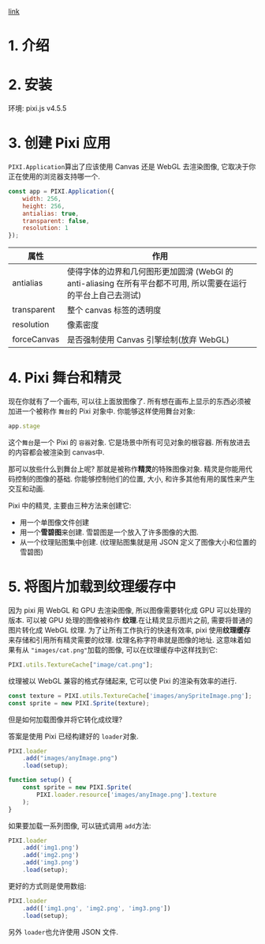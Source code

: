 [link](https://github.com/Zainking/learningPixi)

# 1. 介绍

# 2. 安装

环境: pixi.js v4.5.5

# 3. 创建 Pixi 应用

`PIXI.Application`算出了应该使用 Canvas 还是 WebGL 去渲染图像, 它取决于你正在使用的浏览器支持哪一个.

```js
const app = PIXI.Application({
    width: 256,
    height: 256,
    antialias: true,
    transparent: false,
    resolution: 1
});
```

| 属性        | 作用                                                         |
| ----------- | ------------------------------------------------------------ |
| antialias   | 使得字体的边界和几何图形更加圆滑 (WebGl 的 anti-aliasing 在所有平台都不可用, 所以需要在运行的平台上自己去测试) |
| transparent | 整个 canvas 标签的透明度                                     |
| resolution  | 像素密度                                                     |
| forceCanvas | 是否强制使用 Canvas 引擎绘制(放弃 WebGL)                     |

# 4. Pixi 舞台和精灵

现在你就有了一个画布, 可以往上面放图像了. 所有想在画布上显示的东西必须被加进一个被称作 `舞台`的 Pixi 对象中. 你能够这样使用舞台对象:

```js
app.stage
```

这个`舞台`是一个 Pixi 的 `容器`对象. 它是场景中所有可见对象的根容器. 所有放进去的内容都会被渲染到 canvas中.

那可以放些什么到舞台上呢? 那就是被称作**精灵**的特殊图像对象. 精灵是你能用代码控制的图像的基础. 你能够控制他们的位置, 大小, 和许多其他有用的属性来产生交互和动画.

Pixi 中的精灵, 主要由三种方法来创建它:

- 用一个单图像文件创建
- 用一个**雪碧图**来创建. 雪碧图是一个放入了许多图像的大图.
- 从一个纹理贴图集中创建. (纹理贴图集就是用 JSON 定义了图像大小和位置的雪碧图)

# 5. 将图片加载到纹理缓存中

因为 pixi 用 WebGL 和 GPU 去渲染图像, 所以图像需要转化成 GPU 可以处理的版本. 可以被 GPU 处理的图像被称作 **纹理**.在让精灵显示图片之前, 需要将普通的图片转化成 WebGL 纹理. 为了让所有工作执行的快速有效率, pixi 使用**纹理缓存**来存储和引用所有精灵需要的纹理. 纹理名称字符串就是图像的地址. 这意味着如果有从 `"images/cat.png"`加载的图像, 可以在纹理缓存中这样找到它:

```js
PIXI.utils.TextureCache["image/cat.png"];
```

纹理被以 WebGL 兼容的格式存储起来, 它可以使 Pixi 的渲染有效率的进行.

```js
const texture = PIXI.utils.TextureCache['images/anySpriteImage.png'];
const sprite = new PIXI.Sprite(texture);
```

但是如何加载图像并将它转化成纹理?

答案是使用 Pixi 已经构建好的 `loader`对象.

```js
PIXI.loader
	.add("images/anyImage.png")
	.load(setup);

function setup() {
    const sprite = new PIXI.Sprite(
    	PIXI.loader.resource['images/anyImage.png'].texture
    );
}
```

如果要加载一系列图像, 可以链式调用 `add`方法:

```js
PIXI.loader
	.add('img1.png')
	.add('img2.png')
	.add('img3.png')
	.load(setup);
```

更好的方式则是使用数组:

```js
PIXI.loader
	.add(['img1.png', 'img2.png', 'img3.png'])
	.load(setup);
```

另外 `loader`也允许使用 JSON 文件.